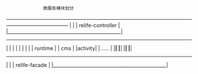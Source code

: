                   微服务模块划分
 ————————————————————————————————————————————————
|                                                |
|                relife-controller               |
|________________________________________________|
 __________   __________   ________   _________
|          | |          | |        | |        |
| runtime  | |   cms    | |activity| | .....  |
|__________| |__________| |________| |________|
_________________________________________________
|                                                |
|               relife-facade                    |
|________________________________________________|

